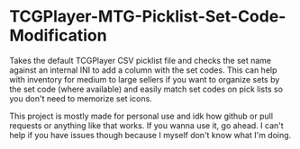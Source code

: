 # TCGPlayer-MTG-Picklist-Set-Code-Modification
Takes the default TCGPlayer CSV picklist file and checks the set name against an internal INI to add a column with the set codes. This can help with inventory for medium to large sellers if you want to organize sets by the set code (where available) and easily match set codes on pick lists so you don't need to memorize set icons.

This project is mostly made for personal use and idk how github or pull requests or anything like that works. If you wanna use it, go ahead. I can't help if you have issues though because I myself don't know what I'm doing. 
